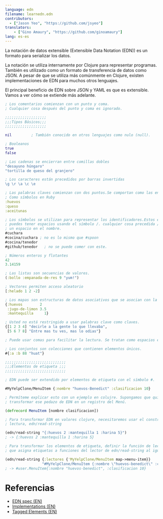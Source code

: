 ```yaml
---
language: edn
filename: learnedn.edn
contributors:
  - ["Jason Yeo", "https://github.com/jsyeo"]
translators:
    - ["Gino Amaury", "https://github.com/ginoamaury"]
lang: es-es 
---
```


La notación de datos extensible (Extensible Data Notation (EDN)) es un formato para serializar los datos.

La notación se utiliza internamente por Clojure para representar programas. También es
utilizado como un formato de transferencia de datos como JSON. A pesar de que se utiliza más comúnmente en
Clojure, existen implementaciones de EDN para muchos otros lenguajes.

El principal beneficio de EDN sobre JSON y YAML es que es extensible. 
Vamos a ver cómo se extiende más adelante.

```clojure
; Los comentarios comienzan con un punto y coma.
; Cualquier cosa después del punto y coma es ignorado.

;;;;;;;;;;;;;;;;;;;
;;;Tipos Básicos;;;
;;;;;;;;;;;;;;;;;;;

nil         ; También conocido en otros lenguajes como nulo (null).

; Booleanos
true
false

; Las cadenas se encierran entre comillas dobles
"desayuno húngaro"
"tortilla de queso del granjero"

; Los caracteres están precedidos por barras invertidas
\g \r \a \c \e

; Las palabras claves comienzan con dos puntos.Se comportan como las enumeraciones. Más o menos
; Como símbolos en Ruby
:huevos
:queso
:aceitunas

; Los símbolos se utilizan para representar los identificadores.Estos empiezan con #.
; puedes tener espacios usando el símbolo /. cualquier cosa precedida / es
; un espacio en el nombre.
#cuchara
#cocina/cuchara ; no es lo mismo que #spoon
#cocina/tenedor
#github/tenedor   ; no se puede comer con este.

; Números enteros y flotantes
42
3.14159

; Las listas son secuencias de valores.
(:bollo :empanada-de-res 9 "yum!")

; Vectores permiten acceso aleatorio
[:helado 1 2 -2]

; Los mapas son estructuras de datos asociativos que se asocian con la clave de su valor.
{:huevos        2
 :jugo-de-limon 3.5
 :mantequilla     1}

; Usted no está restringido a usar palabras clave como claves.
{[1 2 3 4] "decirle a la gente lo que llevaba",
 [5 6 7 8] "Entre mas tu ves, mas lo odias"}

; Puede usar comas para facilitar la lectura. Se tratan como espacios en blanco.

; Los conjuntos son colecciones que contienen elementos únicos.
#{:a :b 88 "huat"}

;;;;;;;;;;;;;;;;;;;;;;;;;;;;
;;;Elementos de etiqueta ;;;
;;;;;;;;;;;;;;;;;;;;;;;;;;;;

; EDN puede ser extendido por elementos de etiqueta con el símbolo #.

#MyYelpClone/MenuItem {:nombre "huevos-Benedict" :clasificacion 10}

; Permíteme explicar esto con un ejemplo en colujre. Supongamos que quiero
; transformar ese pedazo de EDN en un registro del Menú.

(defrecord MenuItem [nombre clasificacion])

; Para transformar EDN en valores clojure, necesitaremos usar el constructor en EDN
; lectura, edn/read-string

(edn/read-string "{:huevos 2 :mantequilla 1 :harina 5}")
; -> {:huevos 2 :mantequilla 1 :harina 5}

; Para transformar los elementos de etiqueta, definir la función de lectura y pasar un mapa
; que asigna etiquetas a funciones del lector de edn/read-string al igual que.

(edn/read-string {:lectores {'MyYelpClone/MenuItem map->menu-item}}
                 "#MyYelpClone/MenuItem {:nombre \"huevos-benedict\" :clasificacion 10}")
; -> #user.MenuItem{:nombre "huevos-benedict", :clasificacion 10}

```

# Referencias

- [EDN spec (EN)](https://github.com/edn-format/edn)
- [Implementations (EN)](https://github.com/edn-format/edn/wiki/Implementations)
- [Tagged Elements (EN)](http://www.compoundtheory.com/clojure-edn-walkthrough/)
